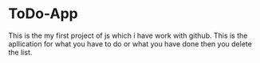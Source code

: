 # ToDo-App
This is the my first project of js which i have work with github.
This is the apllication for what you have to do or what you have done then you delete the list.
